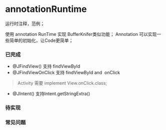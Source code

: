 # annotationRuntime
运行时注释，范例；

使用 annotation RunTime 实现 BufferKnifer类似功能； 
Annotation 可以实现一些简单的初始化，让Code更简单；
### 已完成
* @JFindView(<ViewId>)
支持 findViewById 
* @JFindViewOnClick
支持 findViewById and  onClick
> Activity 需要 implement View.onClick.class;
* @JIntent(<key>)
支持Intent.getStringExtra(<String>)

### 待实现

### 常见问题
